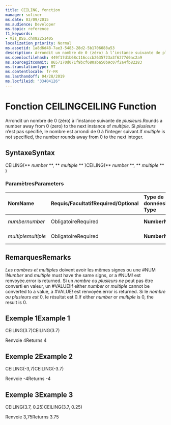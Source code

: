```yaml
---
title: CEILING, fonction
manager: soliver
ms.date: 03/09/2015
ms.audience: Developer
ms.topic: reference
f1_keywords:
- Vis_DSS.chm82251405
localization_priority: Normal
ms.assetid: 1a8d6d48-7ae3-5483-28d2-5b1706088a53
description: Arrondit un nombre de 0 (zéro) à l’instance suivante de plusieurs. Si plusieurs n’est pas spécifié, le nombre est arrondi de 0 à l’integer suivant.
ms.openlocfilehash: 449f17d1b68c116cccb2635723a3f6277d0ac2a9
ms.sourcegitcommit: 8657170d071f9bcf680aba50b9c07f2a4fb82283
ms.translationtype: MT
ms.contentlocale: fr-FR
ms.lasthandoff: 04/28/2019
ms.locfileid: "33404126"
---
```

# <a name="ceiling-function"></a><span data-ttu-id="491f0-104">Fonction CEILING</span><span class="sxs-lookup"><span data-stu-id="491f0-104">CEILING Function</span></span>

<span data-ttu-id="491f0-105">Arrondit un nombre de 0 (zéro) à l’instance suivante de  _plusieurs_.</span><span class="sxs-lookup"><span data-stu-id="491f0-105">Rounds a number away from 0 (zero) to the next instance of  _multiple_.</span></span> <span data-ttu-id="491f0-106">Si  _plusieurs_ n’est pas spécifié, le nombre est arrondi de 0 à l’integer suivant.</span><span class="sxs-lookup"><span data-stu-id="491f0-106">If  _multiple_ is not specified, the number rounds away from 0 to the next integer.</span></span> 
  
## <a name="syntax"></a><span data-ttu-id="491f0-107">Syntaxe</span><span class="sxs-lookup"><span data-stu-id="491f0-107">Syntax</span></span>

<span data-ttu-id="491f0-108">CEILING(\*\* *number* \*\*, \*\* *multiple* \*\* )</span><span class="sxs-lookup"><span data-stu-id="491f0-108">CEILING(\*\* *number* \*\*, \*\* *multiple* \*\* )</span></span> 
  
### <a name="parameters"></a><span data-ttu-id="491f0-109">Paramètres</span><span class="sxs-lookup"><span data-stu-id="491f0-109">Parameters</span></span>

|<span data-ttu-id="491f0-110">**Nom**</span><span class="sxs-lookup"><span data-stu-id="491f0-110">**Name**</span></span>|<span data-ttu-id="491f0-111">**Requis/Facultatif**</span><span class="sxs-lookup"><span data-stu-id="491f0-111">**Required/Optional**</span></span>|<span data-ttu-id="491f0-112">**Type de données**</span><span class="sxs-lookup"><span data-stu-id="491f0-112">**Data Type**</span></span>|<span data-ttu-id="491f0-113">**Description**</span><span class="sxs-lookup"><span data-stu-id="491f0-113">**Description**</span></span>|
|:-----|:-----|:-----|:-----|
| <span data-ttu-id="491f0-114">_number_</span><span class="sxs-lookup"><span data-stu-id="491f0-114">_number_</span></span> <br/> |<span data-ttu-id="491f0-115">Obligatoire</span><span class="sxs-lookup"><span data-stu-id="491f0-115">Required</span></span>  <br/> |<span data-ttu-id="491f0-116">**Number**</span><span class="sxs-lookup"><span data-stu-id="491f0-116">**Number**</span></span> <br/> |<span data-ttu-id="491f0-117">Nombre à arrondir.</span><span class="sxs-lookup"><span data-stu-id="491f0-117">The number to round.</span></span>  <br/> |
| <span data-ttu-id="491f0-118">_multiple_</span><span class="sxs-lookup"><span data-stu-id="491f0-118">_multiple_</span></span> <br/> |<span data-ttu-id="491f0-119">Obligatoire</span><span class="sxs-lookup"><span data-stu-id="491f0-119">Required</span></span>  <br/> |<span data-ttu-id="491f0-120">**Number**</span><span class="sxs-lookup"><span data-stu-id="491f0-120">**Number**</span></span> <br/> |<span data-ttu-id="491f0-121">Multiple à arrondir.</span><span class="sxs-lookup"><span data-stu-id="491f0-121">The multiple to round to.</span></span>  <br/> |
   
## <a name="remarks"></a><span data-ttu-id="491f0-122">Remarques</span><span class="sxs-lookup"><span data-stu-id="491f0-122">Remarks</span></span>

 <span data-ttu-id="491f0-123">_Les_  _nombres et multiples_ doivent avoir les mêmes signes ou une #NUM !</span><span class="sxs-lookup"><span data-stu-id="491f0-123">_Number_ and  _multiple_ must have the same signs, or a #NUM!</span></span> <span data-ttu-id="491f0-124">est renvoyée.</span><span class="sxs-lookup"><span data-stu-id="491f0-124">error is returned.</span></span> <span data-ttu-id="491f0-125">Si un  _nombre ou_  _plusieurs ne_ peut pas être converti en valeur, un #VALUE!</span><span class="sxs-lookup"><span data-stu-id="491f0-125">If either  _number_ or  _multiple_ cannot be converted to a value, a #VALUE!</span></span> <span data-ttu-id="491f0-126">est renvoyée.</span><span class="sxs-lookup"><span data-stu-id="491f0-126">error is returned.</span></span> <span data-ttu-id="491f0-127">Si le  _nombre ou_  _plusieurs est_ 0, le résultat est 0.</span><span class="sxs-lookup"><span data-stu-id="491f0-127">If either  _number_ or  _multiple_ is 0, the result is 0.</span></span> 
  
## <a name="example-1"></a><span data-ttu-id="491f0-128">Exemple 1</span><span class="sxs-lookup"><span data-stu-id="491f0-128">Example 1</span></span>

<span data-ttu-id="491f0-129">CEILING(3.7)</span><span class="sxs-lookup"><span data-stu-id="491f0-129">CEILING(3.7)</span></span>
  
<span data-ttu-id="491f0-130">Renvoie 4</span><span class="sxs-lookup"><span data-stu-id="491f0-130">Returns 4</span></span>
  
## <a name="example-2"></a><span data-ttu-id="491f0-131">Exemple 2</span><span class="sxs-lookup"><span data-stu-id="491f0-131">Example 2</span></span>

<span data-ttu-id="491f0-132">CEILING(-3,7)</span><span class="sxs-lookup"><span data-stu-id="491f0-132">CEILING(-3.7)</span></span>
  
<span data-ttu-id="491f0-133">Renvoie -4</span><span class="sxs-lookup"><span data-stu-id="491f0-133">Returns -4</span></span>
  
## <a name="example-3"></a><span data-ttu-id="491f0-134">Exemple 3</span><span class="sxs-lookup"><span data-stu-id="491f0-134">Example 3</span></span>

<span data-ttu-id="491f0-135">CEILING(3.7, 0.25)</span><span class="sxs-lookup"><span data-stu-id="491f0-135">CEILING(3.7, 0.25)</span></span>
  
<span data-ttu-id="491f0-136">Renvoie 3,75</span><span class="sxs-lookup"><span data-stu-id="491f0-136">Returns 3.75</span></span>
  

